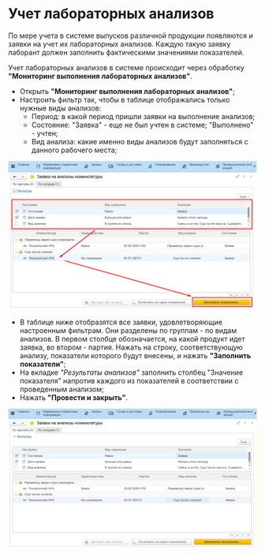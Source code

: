 # Учет лабораторных анализов


По мере учета в системе выпусков различной продукции появляются и заявки
на учет их лабораторных анализов. Каждую такую заявку лаборант должен
заполнить фактическими значениями показателей.

Учет лабораторных анализов в системе происходит через обработку
**"Мониторинг выполнения лабораторных анализов"**.

-   Открыть **"Мониторинг выполнения лабораторных анализов"**;
-   Настроить фильтр так, чтобы в таблице отображались только нужные
    виды анализов:
    -   Период: в какой период пришли заявки на выполнение анализов;
    -   Состояние: "Заявка" - еще не был учтен в системе; "Выполнено" -
    учтен;
    -   Вид анализа: какие именно виды анализов будут заполняться с данного
    рабочего места;

![](LabAnalysis.assets/1.png)

-   В таблице ниже отобразятся все заявки, удовлетворяющие настроенным
    фильтрам. Они разделены по группам - по видам анализов. В первом
    столбце обозначается, на какой продукт идет заявка, во втором -
    партия. Нажать на строку, соответствующую анализу, показатели
    которого будут внесены, и нажать **"Заполнить показатели"**;     
-   На вкладке *"Результаты анализов"* заполнить столбец "Значение
    показателя" напротив каждого из показателей в соответствии с
    проведенным анализом;
-   Нажать **"Провести и закрыть"**.

![](LabAnalysis.assets/1.gif)

 
